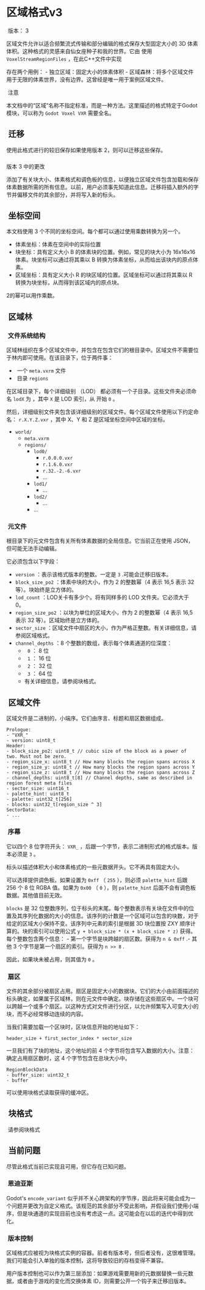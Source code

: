 # 区域格式v3

 版本： 3

  
区域文件允许以适合频繁流式传输和部分编辑的格式保存大型固定大小的 3D 体素体积。这种格式的灵感来自仙女座种子和我的世界。它由 使用 `VoxelStreamRegionFiles` ，在此C++文件中实现

  
存在两个用例： - 独立区域：固定大小的体素体积 - 区域森林：将多个区域文件用于无限的体素世界，没有边界。这曾经是唯一用于案例区域文件。

 注意

  
本文档中的“区域”名称不指定标准，而是一种方法。这里描述的格式特定于Godot模块，可以称为 `Godot Voxel VXR` 需要全名。

##  迁移

  
使用此格式进行的较旧保存如果使用版本 2，则可以迁移这些保存。

###   
版本 3 中的更改

  
添加了有关块大小、体素格式和调色板的信息，以便独立区域文件包含加载和保存体素数据所需的所有信息。以前，用户必须事先知道此信息。迁移将插入额外的字节并偏移文件的其余部分，并将写入新的标头。

##  坐标空间

  
本文档使用 3 个不同的坐标空间。每个都可以通过使用乘数转换为另一个。

-     
    体素坐标：体素在空间中的实际位置
-     
    块坐标：具有定义大小 B 的体素块的位置。例如，常见的块大小为 16x16x16 体素。块坐标可以通过将其乘以 B 转换为体素坐标，从而给出该块内的原点体素。
-     
    区域坐标：具有定义大小 R 的块区域的位置。区域坐标可以通过将其乘以 R 转换为块坐标，从而得到该区域内的原点块。

  
2的幂可以用作乘数。

##  区域林

###  文件系统结构

  
区域林组织在多个区域文件中，并包含在包含它们的根目录中。区域文件不需要位于林内即可使用。在该目录下，位于两件事：

-    一个 `meta.vxrm` 文件
-    目录 `regions`

  
在区域目录下，每个详细级别 （LOD） 都必须有一个子目录。这些文件夹必须命名 `lodX` 为 ，其中 `X` 是 LOD 索引，从 开始 `0` 。

  
然后，详细级别文件夹包含该详细级别的区域文件。每个区域文件使用以下约定命名： `r.X.Y.Z.vxr` ，其中 X、Y 和 Z 是区域坐标空间中区域的坐标。

-   `world/`
    -   `meta.vxrm`
    -   `regions/`
        -   `lod0/`
            -   `r.0.0.0.vxr`
            -   `r.1.6.0.vxr`
            -   `r.32.-2.-6.vxr`
            -   ...
        -   `lod1/`
            -   ...
        -   `lod2/`
            -   ...
        -   ...

###  元文件

  
根目录下的元文件包含有关所有体素数据的全局信息。它当前正在使用 JSON，但可能无法手动编辑。

  
它必须包含以下字段：

-     
    `version` ：表示该格式版本的整数。一定是 `3` .可能会迁移旧版本。
-     
    `block_size_po2` ：体素中块的大小，作为 2 的整数幂（4 表示 16,5 表示 32 等）。块始终是立方体的。
-     
    `lod_count` ：LOD关卡有多少个。将有同样多的 LOD 文件夹。它必须大于 0。
-     
    `region_size_po2` ：以块为单位的区域大小，作为 2 的整数幂（4 表示 16,5 表示 32 等）。区域始终是立方体的。
-     
    `sector_size` ：区域文件中扇区的大小，作为严格正整数。有关详细信息，请参阅区域格式。
-     
    `channel_depths` ：8 个整数的数组，表示每个体素通道的位深度：
    -     `0` ： 8 位
    -     `1` ： 16 位
    -     `2` ： 32 位
    -     `3` ： 64 位
    -     
        有关详细信息，请参阅块格式。

##  区域文件

  
区域文件是二进制的，小端序。它们由序言、标题和扇区数据组成。

```
Prologue:
- "VXR_"
- version: uint8_t
Header:
- block_size_po2: uint8_t // cubic size of the block as a power of two. Must not be zero.
- region_size_x: uint8_t // How many blocks the region spans across X
- region_size_y: uint8_t // How many blocks the region spans across Y
- region_size_z: uint8_t // How many blocks the region spans across Z
- channel_depths: uint8_t[8] // Channel depths, same as described in region forest meta files
- sector_size: uint16_t
- palette_hint: uint8_t
- palette: uint32_t[256]
- blocks: uint32_t[region_size ^ 3]
SectorData:
- ...
```

###  序幕

  
它以四个 8 位字符开头： `VXR_` ，后跟一个字节，表示二进制形式的格式版本。版本必须是 `3` 。

  
标头以描述体积大小和体素格式的一些元数据开头。它不再具有固定大小。

  
可以选择提供调色板。如果设置为 `0xff` （ `255` ），则必须 `palette_hint` 后跟 256 个 8 位 RGBA 值。如果为 `0x00` （ `0` ），则 `palette_hint` 后面不会有调色板数据。其他值目前无效。

  
`blocks` 是 32 位整数序列，位于标头的末尾。每个整数表示有关块在文件中的位置及其序列化数据的大小的信息。该序列的计数是一个区域可以包含的块数，对于给定的区域大小保持不变。该序列中元素的索引是根据 3D 块位置按 ZXY 顺序计算的。块的索引可以使用公式 `y + block_size * (x + block_size * z)` 获得。每个整数包含两个信息： - 第一个字节是块跨越的扇区数。获得为 `n & 0xff` .- 其他 3 个字节是第一个扇区的索引。获得为 `n >> 8` .

  
因此，如果块未被占用，则其值为 `0` 。

###  扇区

  
文件的其余部分被扇区占用。扇区是固定大小的数据块。它们的大小由前面描述的标头确定，如果属于区域林，则在元文件中确定。块存储在这些扇区中。一个块可以跨越一个或多个扇区。以这种方式对文件进行分区，以允许频繁写入可变大小的块，而不必经常移动连续的内容。

  
当我们需要加载一个区块时，区块信息开始的地址如下：

```
header_size + first_sector_index * sector_size
```

  
一旦我们有了块的地址，这个地址的前 4 个字节将包含写入数据的大小。注意：确定占用扇区数时，这 4 个字节包含在总块大小中。

```
RegionBlockData
- buffer_size: uint32_t
- buffer
```

  
可以使用块格式读取获得的缓冲区。

##  块格式

 请参阅块格式

##  当前问题

  
尽管此格式当前已实现且可用，但它存在已知问题。

###  恩迪亚斯

  
Godot's `encode_variant` 似乎并不关心跨架构的字节序，因此将来可能会成为一个问题并更改为自定义格式。该规范的其余部分不受此影响，并假设我们使用小端序，但是块通道的实现目前也没有考虑这一点。这可能会在以后的迭代中得到优化。

###  版本控制

  
区域格式应被视为块格式实例的容器。前者有版本号，但后者没有，这很难管理。我们可能会引入单独的版本控制，这将导致较旧的存档变得不兼容。

  
用户版本控制也可以作为第三层添加：如果游戏需要用新的元数据替换一些元数据，或者由于游戏的变化而交换体素 ID，则需要公开一个钩子来迁移旧版本。
